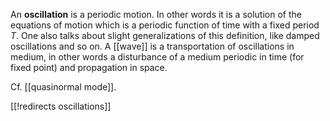 An __oscillation__ is a periodic motion. In other words it is a solution of the equations of motion which is a periodic function of time with a fixed period $T$. One also talks about slight generalizations of this definition, like damped oscillations and so on. 
A [[wave]] is a transportation of oscillations in medium, in other words a disturbance of a medium periodic in time (for fixed point) and propagation in space.

Cf. [[quasinormal mode]].

[[!redirects oscillations]]